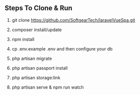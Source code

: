 ## Steps To Clone & Run

1. git clone https://github.com/SoftgearTech/laravelVueSpa.git

2. composer install/update

3. npm install

4. cp .env.example .env and then configure your db

5. php artisan migrate

6. php artisan passport install

7. php artisan storage:link

8. php artisan serve & npm run watch
